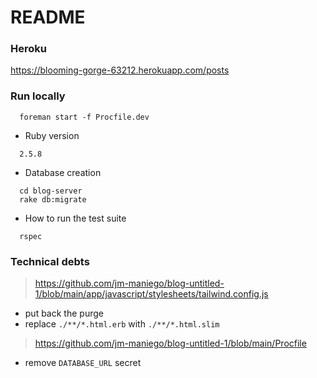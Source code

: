 # README

### Heroku
https://blooming-gorge-63212.herokuapp.com/posts

### Run locally
```
  foreman start -f Procfile.dev
```

* Ruby version
```
  2.5.8
```

* Database creation
```
  cd blog-server
  rake db:migrate
```

* How to run the test suite
```
  rspec
```

### Technical debts
> https://github.com/jm-maniego/blog-untitled-1/blob/main/app/javascript/stylesheets/tailwind.config.js
- put back the purge
- replace `./**/*.html.erb` with `./**/*.html.slim`

> https://github.com/jm-maniego/blog-untitled-1/blob/main/Procfile
- remove `DATABASE_URL` secret
